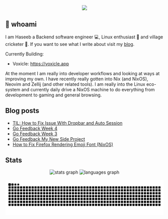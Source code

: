 <div align="center">
  <img height="150" src="https://gitlab.com/uploads/-/system/project/avatar/40020538/37decf44c034050aa85e287982dfc91d5841db78_1_.png"  />
</div>

## 👋 whoami

I am Haseeb a Backend software engineer 💻, Linux enthusiast 🐧 and village cricketer 🏏.
If you want to see what I write about visit my [blog](https://haseebmajid.dev/posts).

Currently Building:

- Voxicle: https://voxicle.app

At the moment I am really into developer workflows and looking at ways at improving my own. I have recently really
gotten into Nix (and NixOS), Neovim and Zellij (and other related tools). I am really into the Linux eco-system
and currently daily drive a NixOS machine to do everything from development to gaming and general browsing.

## Blog posts
<!-- BLOG-POST-LIST:START -->
- [TIL: How to Fix Issue With Dropbar and Auto Session](https://haseebmajid.dev/posts/2025-03-22-til-fix-issue-with-dropbar-and-auto-session/)
- [Go Feedback Week 4](https://haseebmajid.dev/posts/2025-03-17-go-feedback-week-4/)
- [Go Feedback Week 3](https://haseebmajid.dev/posts/2025-03-10-go-feedback-week-3/)
- [Go Feedback My New Side Project](https://haseebmajid.dev/posts/2025-03-03-go-feedback-my-new-side-project/)
- [How to Fix Firefox Rendering Emoji Font &lpar;NixOS&rpar;](https://haseebmajid.dev/posts/2025-01-20-how-to-fix-firefox-rendering-emoji-font-black-bold-numbers-issue/)
<!-- BLOG-POST-LIST:END -->

## Stats

<div align="center">
  <img src="https://github-readme-stats.vercel.app/api?username=hmajid2301&hide_title=false&hide_rank=false&show_icons=true&include_all_commits=true&count_private=true&disable_animations=false&theme=dracula&locale=en&hide_border=false" height="150" alt="stats graph"  />
  <img src="https://github-readme-stats.vercel.app/api/top-langs?username=hmajid2301&locale=en&hide_title=false&layout=compact&card_width=320&langs_count=5&theme=dracula&hide_border=false" height="150" alt="languages graph"  />
</div>

<br clear="both">

<img src="https://raw.githubusercontent.com/hmajid2301/hmajid2301/output/snake.svg" alt="Snake animation" />

